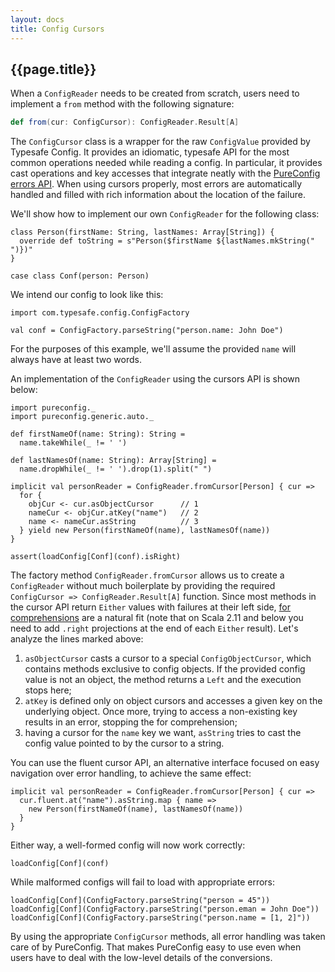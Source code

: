 ```yaml
---
layout: docs
title: Config Cursors
---
```


## {{page.title}}

When a `ConfigReader` needs to be created from scratch, users need to implement a `from` method with the following
signature:

```scala
def from(cur: ConfigCursor): ConfigReader.Result[A]
```

The `ConfigCursor` class is a wrapper for the raw `ConfigValue` provided by Typesafe Config. It provides an idiomatic,
typesafe API for the most common operations needed while reading a config. In particular, it provides cast operations
and key accesses that integrate neatly with the [PureConfig errors API](error-handling.html). When using cursors
properly, most errors are automatically handled and filled with rich information about the location of the failure.

We'll show how to implement our own `ConfigReader` for the following class:

```tut:silent
class Person(firstName: String, lastNames: Array[String]) {
  override def toString = s"Person($firstName ${lastNames.mkString(" ")})"
}

case class Conf(person: Person)
```

We intend our config to look like this:

```tut:silent
import com.typesafe.config.ConfigFactory

val conf = ConfigFactory.parseString("person.name: John Doe")
```

For the purposes of this example, we'll assume the provided `name` will always have at least two words.

An implementation of the `ConfigReader` using the cursors API is shown below:

```tut:silent
import pureconfig._
import pureconfig.generic.auto._

def firstNameOf(name: String): String =
  name.takeWhile(_ != ' ')

def lastNamesOf(name: String): Array[String] =
  name.dropWhile(_ != ' ').drop(1).split(" ")

implicit val personReader = ConfigReader.fromCursor[Person] { cur =>
  for {
    objCur <- cur.asObjectCursor      // 1
    nameCur <- objCur.atKey("name")   // 2
    name <- nameCur.asString          // 3
  } yield new Person(firstNameOf(name), lastNamesOf(name))
}
```

```tut:invisible
assert(loadConfig[Conf](conf).isRight)
```

The factory method `ConfigReader.fromCursor` allows us to create a `ConfigReader` without much boilerplate by providing
the required `ConfigCursor => ConfigReader.Result[A]` function. Since most methods in the cursor API return
`Either` values with failures at their left side,
[for comprehensions](https://docs.scala-lang.org/tour/for-comprehensions.html) are a natural fit (note that on Scala
2.11 and below you need to add `.right` projections at the end of each `Either` result). Let's analyze the lines
marked above:

1. `asObjectCursor` casts a cursor to a special `ConfigObjectCursor`, which contains methods exclusive to config
objects. If the provided config value is not an object, the method returns a `Left` and the execution stops here;
2. `atKey` is defined only on object cursors and accesses a given key on the underlying object. Once more, trying to
access a non-existing key results in an error, stopping the for comprehension;
3. having a cursor for the `name` key we want, `asString` tries to cast the config value pointed to by the cursor to a
string.

You can use the fluent cursor API, an alternative interface focused on easy navigation over error handling, to achieve the same effect:

```tut:silent
implicit val personReader = ConfigReader.fromCursor[Person] { cur =>
  cur.fluent.at("name").asString.map { name =>
    new Person(firstNameOf(name), lastNamesOf(name))
  }
}
```

Either way, a well-formed config will now work correctly:

```tut:book
loadConfig[Conf](conf)
```

While malformed configs will fail to load with appropriate errors:

```tut:book
loadConfig[Conf](ConfigFactory.parseString("person = 45"))
loadConfig[Conf](ConfigFactory.parseString("person.eman = John Doe"))
loadConfig[Conf](ConfigFactory.parseString("person.name = [1, 2]"))
```

By using the appropriate `ConfigCursor` methods, all error handling was taken care of by PureConfig. That makes
PureConfig easy to use even when users have to deal with the low-level details of the conversions.
